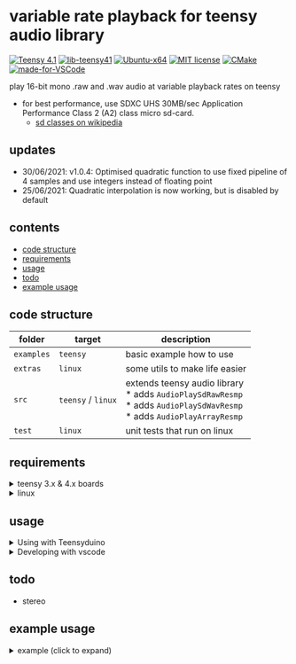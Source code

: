 # variable rate playback for teensy audio library
[![Teensy 4.1](https://img.shields.io/badge/project-4.1-brightgreen.svg?label=Teensy&colorA=555555&colorB=ff8aff&logo=)](https://www.pjrc.com/store/teensy41.html)
[![lib-teensy41](https://github.com/newdigate/teensy-variable-playback/actions/workflows/teensy41_lib.yml/badge.svg)](https://github.com/newdigate/teensy-variable-playback/actions/workflows/teensy41_lib.yml)
[![Ubuntu-x64](https://github.com/newdigate/teensy-variable-playback/workflows/Ubuntu-x64/badge.svg)](https://github.com/newdigate/teensy-variable-playback/actions)
[![MIT license](https://img.shields.io/badge/License-MIT-blue.svg)](LICENSE)
[![CMake](https://img.shields.io/badge/project-CMake-brightgreen.svg?label=built%20with&colorA=555555&colorB=8a8fff&logo=)](CMakelists.txt)
[![made-for-VSCode](https://img.shields.io/badge/Made%20for-VSCode-1f425f.svg)](https://code.visualstudio.com/)

play 16-bit mono .raw and .wav audio at variable playback rates on teensy

* for best performance, use SDXC UHS 30MB/sec Application Performance Class 2 (A2) class micro sd-card. 
  * [sd classes on wikipedia](https://en.wikipedia.org/wiki/SD_card#cite_ref-93) 

## updates
* 30/06/2021: v1.0.4: Optimised quadratic function to use fixed pipeline of 4 samples and use integers instead of floating point
* 25/06/2021: Quadratic interpolation is now working, but is disabled by default

## contents
* [code structure](#code-structure)
* [requirements](#requirements)
* [usage](#usage)
* [todo](#todo)
* [example usage](#example-usage)

## code structure
| folder | target             | description                                                                                                            |
|--------|--------------------|------------------------------------------------------------------------------------------------------------------------|
| ```examples```    | ```teensy``` | basic example how to use  |
| ```extras```    | ```linux``` | some utils to make life easier  |
| ```src```    | ```teensy``` / ```linux``` | extends teensy audio library<br/> * adds ```AudioPlaySdRawResmp``` <br/> * adds ```AudioPlaySdWavResmp``` <br/> * adds ```AudioPlayArrayResmp```   |
| ```test```   | ```linux```          | unit tests that run on linux |

## requirements
<details>
  <summary>teensy 3.x & 4.x boards</summary>
 
  
<details>
  <summary>with Teensyduino</summary>  

```Teensyduino```[^](https://www.pjrc.com/teensy/teensyduino.html)
* This library is built on top of teensy audio library,  intended for use with Teensy 3.x and Teensy 4.x boards.
* Install using arduino/teensyduino library manager gui - search ```TeensyVariablePlayback```
  * ![install using arduino library manager](docs/InstallArduino.gif)
</details>
    
  
<details>
  <summary>without Teensyduino (for development)</summary>  

```cmake``` ```gcc-arm-none-eabi```[^](https://developer.arm.com/-/media/Files/downloads/gnu-rm/9-2019q4/RC2.1) ```teensy-cmake-macros```[^](https://github.com/newdigate/teensy-cmake-macros) ```cores```[^](https://github.com/PaulStoffregen/cores) ```Audio```[^](https://github.com/PaulStoffregen/Audio) ```SD```[^](https://github.com/PaulStoffregen/SD/tree/Juse_Use_SdFat) ```Wire```[^](https://github.com/PaulStoffregen/Wire) ```SPI```[^](https://github.com/PaulStoffregen/SPI) ```SerialFlash```[^](https://github.com/PaulStoffregen/SerialFlash) ```arm_math```[^](https://github.com/PaulStoffregen/arm_math) ```SDFat```[^](https://github.com/greiman/SdFat)
* using [teensy-cmake-macros](https://github.com/newdigate/teensy-cmake-macros), this library can be compiled for teensy 3 and 4 boards without needing Teensyduino. This is mainly used to build the library when a commit is pushed, to verify there are no compile errors. 
  
  
<details>
  <summary>dependencies (click to expand image) </summary>
  
![dependencies](docs/dependencies.png)
  
<details>
  <summary>graphvis (click to expand) </summary>
  
```dot
graph G {
  graph[rankdir="LR"]
  "teensy variable playback" -- "teensy-cmake-macros" -- "cmake" [label="dev"]
  "teensy-cmake-macros" -- "arm-none-eabi-gcc"  [label="dev"]
  "PaulStoffregen/Audio.git" -- "PaulStoffregen/cores.git"
  "teensy variable playback" -- "PaulStoffregen/Audio.git"
  "PaulStoffregen/Audio.git" -- "PaulStoffregen/SD.git@Juse_Use_SdFat"
  "PaulStoffregen/SD.git@Juse_Use_SdFat" -- "PaulStoffregen/SPI.git"
  "PaulStoffregen/SD.git@Juse_Use_SdFat" -- "greiman/SdFat.git"
  "PaulStoffregen/Audio.git" -- "PaulStoffregen/Wire.git"
  "PaulStoffregen/Audio.git" -- "PaulStoffregen/SerialFlash.git"
  "PaulStoffregen/Audio.git" -- "PaulStoffregen/arm_math.git"
}
```
</details>
  
</details>  
  
  
  
</details>
  
  

  
</details>

<details>
  <summary>linux</summary>
  
```cmake``` ```gcc or llvm``` ```teensy-x86-stubs```[^](https://github.com/newdigate/teensy-x86-stubs) ```teensy-audio-x86-stubs```[^](https://github.com/newdigate/teensy-audio-x86-stubs) ```teensy-x86-sd-stubs```[^](https://github.com/newdigate/teensy-x86-sd-stubs) ```boost-test``` 

By using stub libraries, we can compile teensy code to native device architecture. To a certain extent, this allows sketches and libraries to be developed, emulated, debugged and unit-tested using linux, on your local device or a build server. In this case I have a few basic tests for the ResamplingSdReader class.
  * install boost unit-test library: 
    * linux: ```sudo apt-get install -yq libboost-test-dev```
    * macos: ```brew install boost```

</details>  
  

## usage 
<details>
  <summary>Using with Teensyduino</summary>
  
* To install the library, use the library manager in Teensyduino (search for ```TeensyVariablePlayback```). Teensyduino should already have all the necessary dependencies pre-installed. 

* Have a look at the examples in the file menu to get started...
</details>

<details>
  <summary>Developing with vscode</summary>

  * [Visual Studio Code](https://code.visualstudio.com)
  
### clone repo
``` sh
> git clone https://github.com/newdigate/teensy-variable-playback.git
> cd teensy-variable-playback
```

## teensy build
You don't need to download or install Teensyduino or Arduino to build the library or examples. Just clone the cores library and any dependencies to a common folder, denoted by ```DEPSPATH``` (in this case ```/home/nic/teensy_libraries```). 
<details>
  <summary>clone dependencies (click to expand) </summary>
  
``` sh
 > cd /home/nic/teensy_libraries
 > git clone https://github.com/PaulStoffregen/cores.git
 > git clone https://github.com/PaulStoffregen/Audio.git
 > git clone -b Juse_Use_SdFat https://github.com/PaulStoffregen/SD.git 
 > git clone https://github.com/PaulStoffregen/Wire.git
 > git clone https://github.com/PaulStoffregen/SPI.git
 > git clone https://github.com/PaulStoffregen/SerialFlash.git
 > git clone https://github.com/PaulStoffregen/arm_math.git
 > git clone https://github.com/greiman/SdFat.git
```
  
</details>

<details>
  <summary>update COMPILERPATH and DEPSPATH in cmake/toolchains/teensy41.cmake</summary>
  
``` cmake
set(COMPILERPATH "/Applications/Arm/bin/")
set(DEPSPATH "/home/nic/teensy_libraries")
set(COREPATH "${DEPSPATH}/cores/teensy4/")
```

</details>

<details>
  <summary>build hex file</summary>

  * If you run the commands below from the root repository directory, it will build the teensy-variable-playback library and all the examples. 
  * If you run them from a sub-directory, it will build everything under the sub-directory. (You might need to adjust relative path in ```-DCMAKE_TOOLCHAIN_FILE:FILEPATH``` below)
``` sh
> cd /home/nic/teensy-variable-playback
> mkdir cmake-build-debug
> cd cmake-build-debug
> cmake -DCMAKE_BUILD_TYPE=Debug -DCMAKE_TOOLCHAIN_FILE:FILEPATH="../cmake/toolchains/teensy41.cmake" ..
> make
```

</details>

## linux build
### build tests on linux
``` sh
> ./build-linux.sh
```

### build tests on win
``` sh
> mkdir cmake-build-debug
> cd cmake-build-debug
> cmake -DCMAKE_BUILD_TYPE=Debug -DCMAKE_TOOLCHAIN_FILE:FILEPATH="../cmake/toolchains/linux.cmake" ..
> make
```

### run tests
``` sh
> cmake-build-debug/test/test_suite1
```

## visual studio code
  * download vs code
    * required extensions
      * ms-vscode.cpptools
    * optional extensions
      * ms-vscode.cmake-tools
      * hbenl.vscode-test-explorer
      * ms-vscode.test-adapter-converter
      * nicnewdigate.boost-test-adapter-debug
  * open root folder of repository in visual studio code
  * open terminal in visual studio code build, build as above
  * (add breakpoint)
  * launch

</details>
  
## todo
* stereo
  
## example usage

<details>
  <summary>example (click to expand) </summary>
  
```c++
#include <Arduino.h>
#include <Audio.h>
#include <TeensyVariablePlayback.h>

// GUItool: begin automatically generated code
AudioPlayArrayResmp      rraw_a1;        //xy=321,513
AudioOutputI2S           i2s1;           //xy=675,518
AudioConnection          patchCord1(rraw_a1, 0, i2s1, 0);
AudioConnection          patchCord2(rraw_a1, 0, i2s1, 1);
AudioControlSGTL5000     sgtl5000_1;     //xy=521,588
// GUItool: end automatically generated code

unsigned char kick_raw[] = {
  // ... little-endian 16-bit mono 44100 raw data
  0x99, 0x02, 0xd7, 0x02, 0xfa, 0x02, 0x5f, 0x03, 0xc1, 0x03, 0x2a, 0x04,
  0xad, 0x04, 0xa5, 0x05, 0x76, 0x06, 0x2f, 0x07, 0x9e, 0x07, 0xe2, 0x07,
  0x43, 0x08, 0x92, 0x08, 0xb2, 0x08, 0xe8, 0x08, 0x16, 0x09, 0xda, 0x08,
  // ... continued ... 
};
unsigned int kick_raw_len = 6350; // length in bytes == numsamples * 2

void setup() {
    AudioMemory(20);
    sgtl5000_1.enable();
    sgtl5000_1.volume(0.5f, 0.5f);
    rraw_a1.setPlaybackRate(0.5);
}

void loop() {
    if (!rraw_a1.isPlaying()) {
        delay(1000);
        rraw_a1.play((int16_t *)kick_raw, kick_raw_len/2);  //note: we give number of samples - NOT number of bytes!!!!
    }
}
```
  
</details>  

